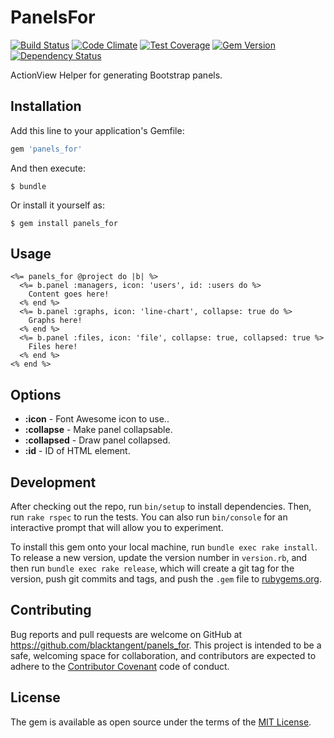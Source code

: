 [travis]: https://travis-ci.org/blacktangent/panels_for
[codeclimate]: https://codeclimate.com/github/blacktangent/panels_for
[coveralls]: https://coveralls.io/r/blacktangent/panels_for
[rubygems]: https://rubygems.org/gems/panels_for
[gemnasium]: https://gemnasium.com/blacktangent/panels_for

# PanelsFor

[![Build Status](https://travis-ci.org/blacktangent/panels_for.svg?branch=master)][travis]
[![Code Climate](https://codeclimate.com/github/blacktangent/panels_for/badges/gpa.svg)][codeclimate]
[![Test Coverage](http://img.shields.io/coveralls/blacktangent/panels_for/master.svg)][coveralls]
[![Gem Version](http://img.shields.io/gem/v/panels_for.svg)][rubygems]
[![Dependency Status](https://gemnasium.com/blacktangent/panels_for.png)][gemnasium]

ActionView Helper for generating Bootstrap panels.

## Installation

Add this line to your application's Gemfile:

```ruby
gem 'panels_for'
```

And then execute:

    $ bundle

Or install it yourself as:

    $ gem install panels_for

## Usage

```erb
<%= panels_for @project do |b| %>
  <%= b.panel :managers, icon: 'users', id: :users do %>
    Content goes here!
  <% end %>
  <%= b.panel :graphs, icon: 'line-chart', collapse: true do %>
    Graphs here!
  <% end %>
  <%= b.panel :files, icon: 'file', collapse: true, collapsed: true %>
    Files here!
  <% end %>
<% end %>
```

## Options

* __:icon__ - Font Awesome icon to use..
* __:collapse__ - Make panel collapsable.
* __:collapsed__ - Draw panel collapsed.
* __:id__ - ID of HTML element.

## Development

After checking out the repo, run `bin/setup` to install dependencies. Then, run `rake rspec` to run the tests. You can also run `bin/console` for an interactive prompt that will allow you to experiment.

To install this gem onto your local machine, run `bundle exec rake install`. To release a new version, update the version number in `version.rb`, and then run `bundle exec rake release`, which will create a git tag for the version, push git commits and tags, and push the `.gem` file to [rubygems.org](https://rubygems.org).

## Contributing

Bug reports and pull requests are welcome on GitHub at https://github.com/blacktangent/panels_for. This project is intended to be a safe, welcoming space for collaboration, and contributors are expected to adhere to the [Contributor Covenant](contributor-covenant.org) code of conduct.


## License

The gem is available as open source under the terms of the [MIT License](http://opensource.org/licenses/MIT).

